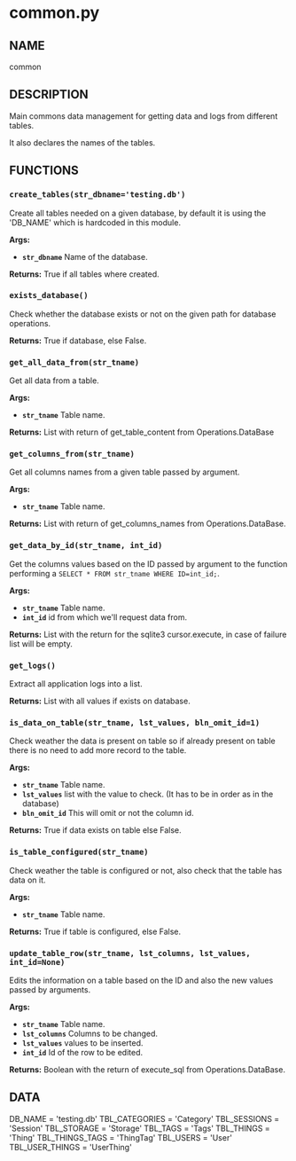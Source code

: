 # common.py

## NAME
common

## DESCRIPTION
Main commons data management for getting data and
logs from different tables.

It also declares the names of the tables.

## FUNCTIONS

### `create_tables(str_dbname='testing.db')`
Create all tables needed on a given database, by default it is using the 'DB_NAME' which is
hardcoded in this module.

**Args:**

 * **`str_dbname`**  Name of the database.

**Returns:** True if all tables where created.


### `exists_database()`
Check whether the database exists or not on the given path for database operations.

**Returns:** True if database, else False.


### `get_all_data_from(str_tname)`
Get all data from a table.

**Args:**

 * **`str_tname`**  Table name.

**Returns:** List with return of get_table_content from Operations.DataBase


### `get_columns_from(str_tname)`
Get all columns names from a given table passed by argument.

**Args:**

 * **`str_tname`**  Table name.

**Returns:** List with return of get_columns_names from Operations.DataBase.


### `get_data_by_id(str_tname, int_id)`
Get the columns values based on the ID passed by argument to the function performing a
`SELECT * FROM str_tname WHERE ID=int_id;`.

**Args:**

 * **`str_tname`**  Table name.
 * **`int_id`**  id from which we'll request data from.

**Returns:** List with the return for the sqlite3 cursor.execute, in case of failure list will be empty.


### `get_logs()`
Extract all application logs into a list.

**Returns:** List with all values if exists on database.


### `is_data_on_table(str_tname, lst_values, bln_omit_id=1)`
Check weather the data is present on table so if already present on table there is no need to
add more record to the table.

**Args:**

 * **`str_tname`**  Table name.
 * **`lst_values`**  list with the value to check. (It has to be in order as in the database)
 * **`bln_omit_id`**  This will omit or not the column id.

**Returns:** True if data exists on table else False.


### `is_table_configured(str_tname)`
Check weather the table is configured or not, also check that the table has data on it.

**Args:**

 * **`str_tname`**  Table name.

**Returns:** True if table is configured, else False.


### `update_table_row(str_tname, lst_columns, lst_values, int_id=None)`
Edits the information on a table based on the ID and also the new values passed by arguments.

**Args:**

 * **`str_tname`**  Table name.
 * **`lst_columns`**  Columns to be changed.
 * **`lst_values`**  values to be inserted.
 * **`int_id`**  Id of the row to be edited.

**Returns:** Boolean with the return of execute_sql from Operations.DataBase.

## DATA
DB_NAME = 'testing.db'
TBL_CATEGORIES = 'Category'
TBL_SESSIONS = 'Session'
TBL_STORAGE = 'Storage'
TBL_TAGS = 'Tags'
TBL_THINGS = 'Thing'
TBL_THINGS_TAGS = 'ThingTag'
TBL_USERS = 'User'
TBL_USER_THINGS = 'UserThing'
